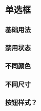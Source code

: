 # 单选框

## 基础用法

<div></div>

## 禁用状态

<div></div>

## 不同颜色

<div></div>

## 不同尺寸

<div></div>

## 按钮样式？

<div></div>

